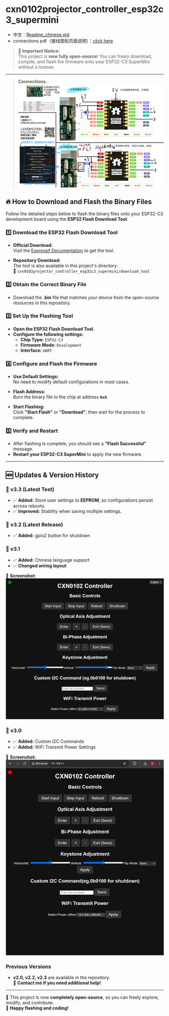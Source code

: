 # cxn0102projector_controller_esp32c3_supermini
- 中文：[Readme_chinese.md](Readme_chinese.md)
- connections pdf（接线图和页面说明）：[click here](/v3.2/Esp32c3supermini驱动小宝光机接线图.pdf)

> **🚀 Important Notice:**  
> This project is **now fully open-source**! You can freely download, compile, and flash the firmware onto your ESP32-C3 SuperMini without a license.

---
> **Connections:**  
![ESP32 Connect](/figures/Esp32c3_supermini_wiring.png)
## 🔥 How to Download and Flash the Binary Files

Follow the detailed steps below to flash the binary files onto your ESP32-C3 development board using the **ESP32 Flash Download Tool**.

### 1️⃣ Download the ESP32 Flash Download Tool

- **Official Download:**  
  Visit the [Espressif Documentation](https://docs.espressif.com/projects/esp-test-tools/en/latest/esp32/production_stage/tools/flash_download_tool.html) to get the tool.

- **Repository Download:**  
  The tool is also available in this project's directory:  
  📂 `cxn0102projector_controller_esp32c3_supermini/download_tool`

### 2️⃣ Obtain the Correct Binary File

- Download the **.bin** file that matches your device from the open-source resources in this repository.

### 3️⃣ Set Up the Flashing Tool

- **Open the ESP32 Flash Download Tool.**
- **Configure the following settings:**
  - **Chip Type:** `ESP32-C3`
  - **Firmware Mode:** `Development`
  - **Interface:** `UART`

### 4️⃣ Configure and Flash the Firmware

- **Use Default Settings:**  
  No need to modify default configurations in most cases.

- **Flash Address:**  
  Burn the binary file to the chip at address **`0x0`**.

- **Start Flashing:**  
  Click **"Start Flash"** or **"Download"**, then wait for the process to complete.

### 5️⃣ Verify and Restart

- After flashing is complete, you should see a **"Flash Successful"** message.
- **Restart your ESP32-C3 SuperMini** to apply the new firmware.

---

## 🆕 Updates & Version History

### **🔹 v3.3 (Latest Test)**
- ✅ **Added:** Store user settings to **EEPROM**, so configurations persist across reboots.
- ✅ **Improved:** Stability when saving multiple settings.

### **🔹 v3.2 (Latest Release)**
- ✅ **Added:** gpio2 button for shutdown

### **🔹 v3.1**
- ✅ **Added:** Chinese language support
- ✅ **Changed wiring layout**

📸 **Screenshot:**  
![ESP32 Flash Tool](v3.1/CXN0102v3.1.png)

### **🔹 v3.0**
- ✅ **Added:** Custom I2C Commands  
- ✅ **Added:** WiFi Transmit Power Settings  

📸 **Screenshot:**  
![ESP32 Flash Tool](v3.0/CXN0102%20Controller%20v3.0%20(Author%20vx_samzhangxian)%20-%20Google%20Chrome%202_15_2025%2012_36_12%20PM.png)

### **Previous Versions**
- **v2.0, v2.2, v2.3** are available in the repository.  
  📩 **Contact me if you need additional help!**

---

📌 This project is now **completely open-source**, so you can freely explore, modify, and contribute.  
🎉 **Happy flashing and coding!**
